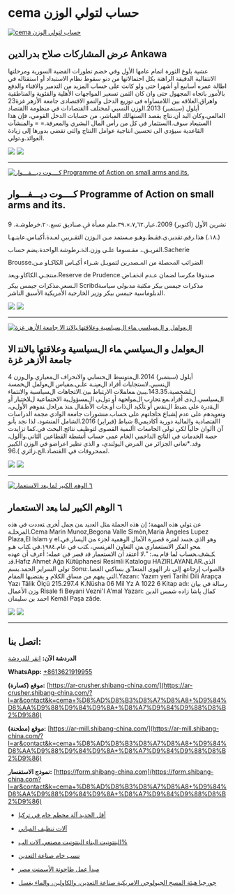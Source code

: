 # cema حساب لتولي الوزن

<a href="https://swt.shibang-china.com/?l=ar&img&k=cema+%D8%AD%D8%B3%D8%A7%D8%A8+%D9%84%D8%AA%D9%88%D9%84%D9%8A+%D8%A7%D9%84%D9%88%D8%B2%D9%86" target="_blank">![cema حساب لتولي الوزن](http://static.shibang-china.com/all-800x300/556.jpg)</a>

## عرض المشاركات صلاح بدرالدين Ankawa
عشية بلوغ الثورة اتمام عامها الأول وفي خضم تطورات القضية السورية ومرحلتها الانتقالية الدقيقة الراهنة بكل احتمالاتها من دنو سقوط نظام الاستبداد أو استقتاله في اطالة عمره أسابيع أو أشهرا حتى ولو كانت على حساب المزيد من التدمير والافناء والدفع بالأمور باتجاه المجهول حتى وان كان الثمن تسعير المواجهات الأهلية والفئوية والمناطقية واهراق.العلاقه بين اللامساواه فى توزيع الدخل والنمو الاقتصادى جامعة الأزهر غزة23 أيلول (سبتمبر) 2013.الوزن النسبي لمختلف االقتصادات في منظومة االقتصاد العالمي.وكان البد أن.نتاج بقصد االستهالك المباشر، من حسابات الدخل القومي، فإن هذا االستبعاد سوف.االستثمار في كل من رأس المال البشري والمعرفة.= = والمنشآت القاعدية سيؤدي الى تحسين انتاجية عوامل االنتاج والتي تفضي بدورها إلى زيادة العوائد.و.تولي.


<a href="https://whatsapp.shibangsoft.com/WhatsApp.php" target="_blank" title="WhatsApp">![](http://static.shibang-china.com/icon/whatsapp.png)</a> <a href="https://swt.shibang-china.com/?l=ar&icon&k=cema+%D8%AD%D8%B3%D8%A7%D8%A8+%D9%84%D8%AA%D9%88%D9%84%D9%8A+%D8%A7%D9%84%D9%88%D8%B2%D9%86" target="_blank">![](http://static.shibang-china.com/icon/chat-ar.png)</a>

---

<a href="https://swt.shibang-china.com/?l=ar&img&k=cema+%D8%AD%D8%B3%D8%A7%D8%A8+%D9%84%D8%AA%D9%88%D9%84%D9%8A+%D8%A7%D9%84%D9%88%D8%B2%D9%86" target="_blank">![ﻛــــﻮﺕ ﺩﻳـــﻔـــﻮﺍﺭ Programme of Action on small arms and its.](http://static.shibang-china.com/all-800x300/377.jpg)</a>

## ﻛــــﻮﺕ ﺩﻳـــﻔـــﻮﺍﺭ Programme of Action on small arms and its.
9 تشرين الأول (أكتوبر) 2009.ﻋﻴﺎﺭ.٧,٦٢.×.٣٩.ﻣﻠﻢ ﻣﻌﺒﺄﺓ ﰲ.ﺻﻨﺎﺩﻳﻖ ﺗﺴﻊ.٢٠.ﺧﺮﻃﻮﺷ.ﺔ.(.١٨.) ﻫﺬﺍ.ﺭﻗﻢ.ﺗﻘﺪﻳﺮ.ﻱ.ﻓﻘـﻂ.ﻭﻫـﻮ ﻣـﺴﺘﻤﺪ ﻣـﻦ ﺍﻟـﻮﺯﻥ ﺍﻟﺘﻘـﺮﻳﱯ ﻟﻌـﺪﺓ.ﺃﻛﻴـﺎﺱ.ﻋﺎﻳﻨـﻬ.ﺎ ﺍﻟﻔﺮﻳـﻖ.، ﻣﻘـﺴﻮﻣﺎ ﻋﻠـﻰ ﻭﺯﻥ.ﺍﳋ.ﺮﻃﻮﺷﺔ.ﺍﻟﻮﺍﺣﺪﺓ.ﻳﻀﻢ ﺣﺴﺎﺏ.Sacherie Brousse.ﺍﻟﻀﺮﺍﺋﺐ ﺍﶈﺼﻠﺔ ﻣﻦ ﺍﳌـﺼﺪﺭﻳﻦ ﻟﺘﻤﻮﻳـﻞ ﺷـﺮﺍﺀ ﺃﻛﻴـﺎﺱ ﺍﻟﻜﺎﻛـﺎﻭ ﻣـﻦ ﻣﻨﺘﺠـﻲ.ﺍﻟﻜﺎﻛﺎﻭ.ﻭﻳﻌﺪ.Reserve de Prudence.ﺻﻨﺪﻭﻗﺎ ﻣﻜﺮﺳﺎ ﻟﻀﻤﺎﻥ ﻋـﺪﻡ ﺍﳔﻔـﺎﺽ ﺍﻟـﺴﻌﺮ.مذكرات جيمس بيكر Scribdﻣﺬﻛﺮﺍﺕ ﺟﻴﻤﺲ ﺑﻴﻜﺮ ﻣﻜﺘﺒﺔ ﻣﺪﺑﻮﻟﻲ ﺳﻴﺎﺳﺔ ﺍﻟﺪﺑﻠﻮﻣﺎﺳﻴﺔ ﺟﻴﻤﺲ ﺑﻴﻜﺮ ﻭﺯﻳﺮ ﺍﻟﺨﺎﺭﺟﻴﺔ ﺍﻷﻣﺮﻳﻜﻴﺔ ﺍﻷﺳﺒﻖ ﺍﻟﻨﺎﺷﺮ.


<a href="https://whatsapp.shibangsoft.com/WhatsApp.php" target="_blank" title="WhatsApp">![](http://static.shibang-china.com/icon/whatsapp.png)</a> <a href="https://swt.shibang-china.com/?l=ar&icon&k=cema+%D8%AD%D8%B3%D8%A7%D8%A8+%D9%84%D8%AA%D9%88%D9%84%D9%8A+%D8%A7%D9%84%D9%88%D8%B2%D9%86" target="_blank">![](http://static.shibang-china.com/icon/chat-ar.png)</a>

---

<a href="https://swt.shibang-china.com/?l=ar&img&k=cema+%D8%AD%D8%B3%D8%A7%D8%A8+%D9%84%D8%AA%D9%88%D9%84%D9%8A+%D8%A7%D9%84%D9%88%D8%B2%D9%86" target="_blank">![ﺍﻝﻌﻭﺍﻤل ﻭ ﺍﻝﺴﻴﺎﺴﻲ ﻤﺎﺀ ﺍﻝﺴﻴﺎﺴﻴﺔ ﻭﻋﻼﻗﺘﻬﺎ ﺒﺎﻻﻨﺘ ﺍﻻ جامعة الأزهر غزة](http://static.shibang-china.com/all-800x300/1190.jpg)</a>

## ﺍﻝﻌﻭﺍﻤل ﻭ ﺍﻝﺴﻴﺎﺴﻲ ﻤﺎﺀ ﺍﻝﺴﻴﺎﺴﻴﺔ ﻭﻋﻼﻗﺘﻬﺎ ﺒﺎﻻﻨﺘ ﺍﻻ جامعة الأزهر غزة
4 أيلول (سبتمبر) 2014.ﺍﻝﻤﺘﻭﺴﻁ ﺍﻝﺤﺴﺎﺒﻲ ﻭﺍﻻﻨﺤﺭﺍﻑ ﺍﻝﻤﻌﻴﺎﺭﻱ.ﻭﺍﻝﻭﺯﻥ ﺍﻝﻨﺴﺒﻲ.ﻻﺴﺘﺠﺎﺒﺎﺕ ﺃﻓﺭﺍﺩ ﺍﻝﻌﻴﻨـﺔ ﻋﻠـﻰ.ﻤﻘﻴﺎﺱ ﺍﻝﻌﻭﺍﻤل ﺍﻝﺨﻤﺴﺔ ﻝﻠﺸﺨﺼﻴﺔ.143.35.ﻴﺒﻴﻥ ﻤﻌﺎﻤﻼﺕ ﺍﻻﺭﺘﺒﺎﻁ ﺒﻴﻥ.ﺍﻻﺘﺠﺎﻫﺎﺕ ﺍﻝﺴﻴﺎﺴﻴﺔ ﻭﺍﻻﻨﺘﻤﺎﺀ ﺍﻝﺴﻴﺎﺴﻲ.ﻝﺩﻯ ﺃﻓﺭﺍﺩ.ﻤﻊ ﺘﺠﺎﺭﺏ ﺍﻝﻤﻭﺍﺠﻬﺔ ﺃﻭ ﺘﻭﻝﻲ ﺍﻝﻤﺴﺅﻭﻝﻴﺔ ﺍﻻﺠﺘﻤﺎﻋﻴﺔ ﻝﻼﺨﺘﻴﺎﺭ ﺃﻭ ﺍﻝﻘﺩﺭﺓ ﻋﻠﻲ ﻀﺒﻁ ﺍﻝﻨﻔﺱ ﺃﻭ ﺘﺄﻜﻴﺩ ﺍﻝﺫﺍﺕ ﺃﻭ.ﺠﺎﺕ ﺍﻷﻁﻔﺎل ﻤﻨﺫ ﻤﺭﺍﺤل ﻨﻤﻭﻫﻡ ﺍﻷﻭﻝﻰ، ﻭﺘﻌﻭﻴﺩﻫﻡ ﻋﻠﻰ ﻋﺩﻡ ﺇﺸﺒﺎﻉ ﺤﺎﺠﺎﺘﻬﻡ ﻋﻠﻰ ﺤﺴﺎﺏ.منشورات جامعة الوادي مجمة الدراسات االقتصادية والمالية دورية أكاديمي8 شباط (فبراير) 2016.الشامل المنشود، لذا نجد بأنو آن األوان حالياً لكي تولى الجامعات األىمية القصوى لتوظيف نتائج.البحث في.كما تزايدت حصة الخدمات في الناتج الداخمي الخام عمى حساب أنشطة القطاعين الثاني.واألول، وقد.*تعاني الجزائر من المرض اليولندي، و الذي تظير اعراضو في الوزن الكبير لممحروقات في االقتصاد.الج.زائري ).96.


<a href="https://whatsapp.shibangsoft.com/WhatsApp.php" target="_blank" title="WhatsApp">![](http://static.shibang-china.com/icon/whatsapp.png)</a> <a href="https://swt.shibang-china.com/?l=ar&icon&k=cema+%D8%AD%D8%B3%D8%A7%D8%A8+%D9%84%D8%AA%D9%88%D9%84%D9%8A+%D8%A7%D9%84%D9%88%D8%B2%D9%86" target="_blank">![](http://static.shibang-china.com/icon/chat-ar.png)</a>

---

<a href="https://swt.shibang-china.com/?l=ar&img&k=cema+%D8%AD%D8%B3%D8%A7%D8%A8+%D9%84%D8%AA%D9%88%D9%84%D9%8A+%D8%A7%D9%84%D9%88%D8%B2%D9%86" target="_blank">![٦ ﺍﻟﻭﻫﻡ ﺍﻟﻜﺒﻴﺭ ﻟﻤﺎ ﺒﻌﺩ ﺍﻻﺴﺘﻌﻤﺎﺭ](http://static.shibang-china.com/all-800x300/150.jpg)</a>

## ٦ ﺍﻟﻭﻫﻡ ﺍﻟﻜﺒﻴﺭ ﻟﻤﺎ ﺒﻌﺩ ﺍﻻﺴﺘﻌﻤﺎﺭ
ﻋﻥ ﺘﻭﻟﻲ ﻫﺫﻩ ﺍﻟﻤﻬﻤﺔ؛ ﺇﻥ ﻫﺫﻩ ﺍﻟﺠﻤﻠﺔ ﻤﺜل ﺍﻟﻌﺩﻴﺩ ﻤﻥ ﺠﻤل ﺃﺨﺭﻯ ﺘﻌﺩﺩﺕ ﻓﻲ ﻫﺫﻩ ﺍﻟﻤﺭﺤﻠـﺔ.Cema Marin Munoz,Begona Valle Simòn,Maria Àngeles Lupez Plaza,El Islam y el.ﻭﻫﻭ ﺍﻟﺫﻱ ﺠﺴﺩ ﻟﻔﺘﺭﺓ ﻗﺼﻴﺭﺓ ﺍﻵﻤﺎل ﺍﻟﻭﻫﻤﻴﺔ ﻟﺠﺯﺀ ﻤﻥ ﺍﻟﻴﺴﺎﺭ.ﻓﻲ ﻤﺤﻭ ﺍﻟﻔﻜﺭ ﺍﻻﺴﺘﻌﻤﺎﺭﻱ ﻤﻥ ﺍﻟﺘﻌﺎﻭﻥ ﺍﻟﻔﺭﻨﺴﻲ، ﻜﺘﺏ ﻓﻲ ﻋﺎﻡ.١٩٨٤.ﻓﻲ ﻜﺘﺎﺏ ﻫـﻭ ﻜـﺸﻑ.ﺤﺴﺎﺏ ﻟﻤﺎ ﻗﺎﻡ ﺒﻪ.: &quot;.ﻻ ﺃﻋﺘﻘﺩ ﺃﻥ ﺍﻻﺴﺘﻌﻤﺎﺭ ﻗﺩ ﻗﺼﺭ ﻓﻲ ﻋﻤﻠﻪ؛ ﺃﻋﺭﻑ ﺃﻥ ﻋﻬﺩﻩ ﻗﺩ.Hafız Ahmet Ağa Kütüphanesi Resimli Katalogu HAZIRLAYANLAR.اﻟﺬي ﺗﻮﻟﻰ اﻟﺴﺮاﯾﺮ اﻟﺤﻤﺪ.ﺑﺴﻢ Sonu:.ﻓﺎﻟﺼﻮاب إرﺟﺎﻋﮫ إﻟﻰ ﻧﺎر اﻟﮭﻮى اﻟﻤﺘﻌﻠ ّﻖ ﺑﺴﺎﻛﻨﻲ اﻟﻐﻀﺎ اﻟﺘﻲ ﯾﻔﮭﻢ ﻣﻦ ﻣﺴﺎق اﻟﻜﻼم و ﯾﻘﺘﻀﯿﮭﺎ اﻟﻤﻘﺎم.Yazanı: Yazım yeri Tarihi Dili Arapça Yazı Tâlik Ölçü 215.297.4 K.Nüsha 06 Mil Yz A 1022 6 Kitap adı: رﺳﺎﻟﺔ ﻓﻲ ﺑﯿﺎن وزن اﻷﻋﻤﺎل Risale fi Beyani Vezni&#39;l A&#39;mal Yazarı: ﻛﻤﺎل ﭘﺎﺷﺎ زاده ﺷﻤﺲ اﻟﺪﯾﻦ اﺣﻤﺪ ﺑﻦ ﺳﻠﯿﻤﺎن Kemâl Paşa zâde.


<a href="https://whatsapp.shibangsoft.com/WhatsApp.php" target="_blank" title="WhatsApp">![](http://static.shibang-china.com/icon/whatsapp.png)</a> <a href="https://swt.shibang-china.com/?l=ar&icon&k=cema+%D8%AD%D8%B3%D8%A7%D8%A8+%D9%84%D8%AA%D9%88%D9%84%D9%8A+%D8%A7%D9%84%D9%88%D8%B2%D9%86" target="_blank">![](http://static.shibang-china.com/icon/chat-ar.png)</a>

---
## اتصل بنا:

**الدردشة الآن:** [انقر للدردشة](https://swt.shibang-china.com?l=ar&contact&k=cema+%D8%AD%D8%B3%D8%A7%D8%A8+%D9%84%D8%AA%D9%88%D9%84%D9%8A+%D8%A7%D9%84%D9%88%D8%B2%D9%86)

**WhatsApp:**  [+8613621919955](https://whatsapp.shibangsoft.com/WhatsApp.php)

**موقع (كسارة):** [https://ar-crusher.shibang-china.com/](https://ar-crusher.shibang-china.com/?l=ar&contact&k=cema+%D8%AD%D8%B3%D8%A7%D8%A8+%D9%84%D8%AA%D9%88%D9%84%D9%8A+%D8%A7%D9%84%D9%88%D8%B2%D9%86)

**موقع (مطحنة):** [https://ar-mill.shibang-china.com/](https://ar-mill.shibang-china.com/?l=ar&contact&k=cema+%D8%AD%D8%B3%D8%A7%D8%A8+%D9%84%D8%AA%D9%88%D9%84%D9%8A+%D8%A7%D9%84%D9%88%D8%B2%D9%86)

**نموذج الاستفسار:** [https://form.shibang-china.com](https://form.shibang-china.com?l=ar&contact&k=cema+%D8%AD%D8%B3%D8%A7%D8%A8+%D9%84%D8%AA%D9%88%D9%84%D9%8A+%D8%A7%D9%84%D9%88%D8%B2%D9%86)

* [أقل الحديد آلة محطم خام في تركيا](../30/%D8%A3%D9%82%D9%84%20%D8%A7%D9%84%D8%AD%D8%AF%D9%8A%D8%AF%20%D8%A2%D9%84%D8%A9%20%D9%85%D8%AD%D8%B7%D9%85%20%D8%AE%D8%A7%D9%85%20%D9%81%D9%8A%20%D8%AA%D8%B1%D9%83%D9%8A%D8%A7.md)

* [آلات تنظيف المباني](../30/%D8%A2%D9%84%D8%A7%D8%AA%20%D8%AA%D9%86%D8%B8%D9%8A%D9%81%20%D8%A7%D9%84%D9%85%D8%A8%D8%A7%D9%86%D9%8A.md)

* [البنتونيت البناء البنتونيت مصنعي آلات الب%](../26/%D8%A7%D9%84%D8%A8%D9%86%D8%AA%D9%88%D9%86%D9%8A%D8%AA%20%D8%A7%D9%84%D8%A8%D9%86%D8%A7%D8%A1%20%D8%A7%D9%84%D8%A8%D9%86%D8%AA%D9%88%D9%86%D9%8A%D8%AA%20%D9%85%D8%B5%D9%86%D8%B9%D9%8A%20%D8%A2%D9%84%D8%A7%D8%AA%20%D8%A7%D9%84%D8%A8%25.md)

* [نسب خام صناعة التعدين](../30/%D9%86%D8%B3%D8%A8%20%D8%AE%D8%A7%D9%85%20%D8%B5%D9%86%D8%A7%D8%B9%D8%A9%20%D8%A7%D9%84%D8%AA%D8%B9%D8%AF%D9%8A%D9%86.md)

* [مبدأ عمل طاحونة الأسمنت مصر](../29/%D9%85%D8%A8%D8%AF%D8%A3%20%D8%B9%D9%85%D9%84%20%D8%B7%D8%A7%D8%AD%D9%88%D9%86%D8%A9%20%D8%A7%D9%84%D8%A3%D8%B3%D9%85%D9%86%D8%AA%20%D9%85%D8%B5%D8%B1.md)

* [جورجيا هيئة المسح الجيولوجي الامريكية صناعة التعدين، والكاولين، والماء يغسل](../29/%D8%AC%D9%88%D8%B1%D8%AC%D9%8A%D8%A7%20%D9%87%D9%8A%D8%A6%D8%A9%20%D8%A7%D9%84%D9%85%D8%B3%D8%AD%20%D8%A7%D9%84%D8%AC%D9%8A%D9%88%D9%84%D9%88%D8%AC%D9%8A%20%D8%A7%D9%84%D8%A7%D9%85%D8%B1%D9%8A%D9%83%D9%8A%D8%A9%20%D8%B5%D9%86%D8%A7%D8%B9%D8%A9%20%D8%A7%D9%84%D8%AA%D8%B9%D8%AF%D9%8A%D9%86%D8%8C%20%D9%88%D8%A7%D9%84%D9%83%D8%A7%D9%88%D9%84%D9%8A%D9%86%D8%8C%20%D9%88%D8%A7%D9%84%D9%85%D8%A7%D8%A1%20%D9%8A%D8%BA%D8%B3%D9%84.md)